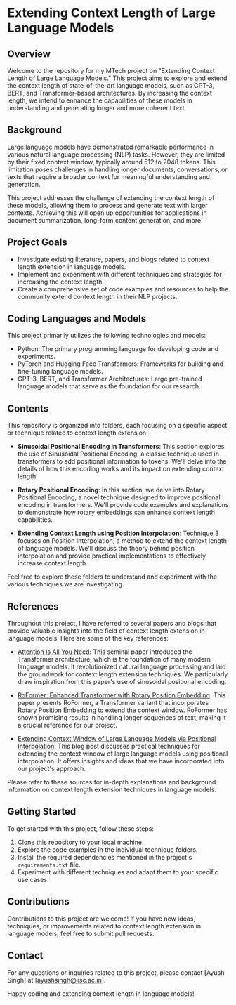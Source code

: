 # Extending Context Length of Large Language Models

## Overview

Welcome to the repository for my MTech project on "Extending Context Length of Large Language Models." This project aims to explore and extend the context length of state-of-the-art language models, such as GPT-3, BERT, and Transformer-based architectures. By increasing the context length, we intend to enhance the capabilities of these models in understanding and generating longer and more coherent text.

## Background

Large language models have demonstrated remarkable performance in various natural language processing (NLP) tasks. However, they are limited by their fixed context window, typically around 512 to 2048 tokens. This limitation poses challenges in handling longer documents, conversations, or texts that require a broader context for meaningful understanding and generation.

This project addresses the challenge of extending the context length of these models, allowing them to process and generate text with larger contexts. Achieving this will open up opportunities for applications in document summarization, long-form content generation, and more.

## Project Goals

- Investigate existing literature, papers, and blogs related to context length extension in language models.
- Implement and experiment with different techniques and strategies for increasing the context length.
- Create a comprehensive set of code examples and resources to help the community extend context length in their NLP projects.

## Coding Languages and Models

This project primarily utilizes the following technologies and models:

- Python: The primary programming language for developing code and experiments.
- PyTorch and Hugging Face Transformers: Frameworks for building and fine-tuning language models.
- GPT-3, BERT, and Transformer Architectures: Large pre-trained language models that serve as the foundation for our research.

## Contents

This repository is organized into folders, each focusing on a specific aspect or technique related to context length extension:

- **Sinusoidal Positional Encoding in Transformers**: This section explores the use of Sinusoidal Positional Encoding, a classic technique used in transformers to add positional information to tokens. We'll delve into the details of how this encoding works and its impact on extending context length.

- **Rotary Positional Encoding**: In this section, we delve into Rotary Positional Encoding, a novel technique designed to improve positional encoding in transformers. We'll provide code examples and explanations to demonstrate how rotary embeddings can enhance context length capabilities.

- **Extending Context Length using Position Interpolation**: Technique 3 focuses on Position Interpolation, a method to extend the context length of language models. We'll discuss the theory behind position interpolation and provide practical implementations to effectively increase context length.

Feel free to explore these folders to understand and experiment with the various techniques we are investigating.


## References

Throughout this project, I have referred to several papers and blogs that provide valuable insights into the field of context length extension in language models. Here are some of the key references:

- [Attention Is All You Need](https://arxiv.org/abs/1706.03762): This seminal paper introduced the Transformer architecture, which is the foundation of many modern language models. It revolutionized natural language processing and laid the groundwork for context length extension techniques. We particularly draw inspiration from this paper's use of sinusoidal positional encoding.

- [RoFormer: Enhanced Transformer with Rotary Position Embedding](https://arxiv.org/abs/2104.09864): This paper presents RoFormer, a Transformer variant that incorporates Rotary Position Embedding to extend the context window. RoFormer has shown promising results in handling longer sequences of text, making it a crucial reference for our project.

- [Extending Context Window of Large Language Models via Positional Interpolation](https://arxiv.org/abs/2306.15595): This blog post discusses practical techniques for extending the context window of large language models using positional interpolation. It offers insights and ideas that we have incorporated into our project's approach.

Please refer to these sources for in-depth explanations and background information on context length extension techniques in language models.

## Getting Started

To get started with this project, follow these steps:

1. Clone this repository to your local machine.
2. Explore the code examples in the individual technique folders.
3. Install the required dependencies mentioned in the project's `requirements.txt` file.
4. Experiment with different techniques and adapt them to your specific use cases.

## Contributions

Contributions to this project are welcome! If you have new ideas, techniques, or improvements related to context length extension in language models, feel free to submit pull requests.

## Contact

For any questions or inquiries related to this project, please contact [Ayush Singh] at [ayushsingh@iisc.ac.in].

Happy coding and extending context length in language models!
